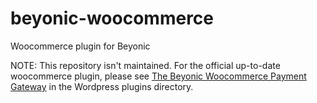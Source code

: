 # beyonic-woocommerce
Woocommerce plugin for Beyonic

NOTE: This repository isn't maintained. For the official up-to-date woocommerce plugin, please see [The Beyonic Woocommerce Payment Gateway](https://wordpress.org/plugins/woo-beyonic-payment-gateway/) in the Wordpress plugins directory. 
